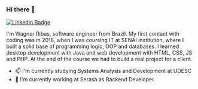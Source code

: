 ### Hi there 👋

[![Linkedin Badge](https://img.shields.io/badge/-LinkedIn-blue?style=flat-square&logo=Linkedin&logoColor=white)](https://www.linkedin.com/in/wagner-ribas-b5791b17a/)

I'm Wagner Ribas, software engineer from Brazil. My first contact with coding was in 2018, when I was coursing IT at SENAI institution, where I built a solid base of programming logic, OOP and databases. I learned desktop development with Java and web development with HTML, CSS, JS and PHP. At the end of the course we had to build a real project for a client. 

- 📫 I'm currently studying Systems Analysis and Development at UDESC
- 🔭 I'm currently working at Serasa as Backend Developer.

<!--
**wagnerr63/wagnerr63** is a ✨ _special_ ✨ repository because its `README.md` (this file) appears on your GitHub profile.

Here are some ideas to get you started:

- 🌱 I’m currently learning ...
- 👯 I’m looking to collaborate on ...
- 🤔 I’m looking for help with ...
- 💬 Ask me about ...
- 📫 How to reach me: ...
- 😄 Pronouns: ...
- ⚡ Fun fact: ...
-->
